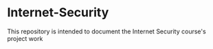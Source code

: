 # Internet-Security
This repository is intended to document the Internet Security course's project work
